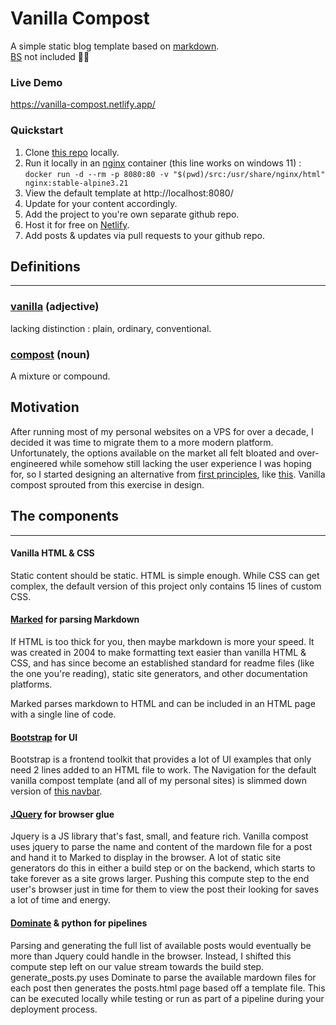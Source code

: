 # Vanilla Compost
A simple static blog template based on [markdown](https://www.markdownguide.org/getting-started/).  
[BS](https://en.wikipedia.org/wiki/Bullshit_(disambiguation)) not included 🐄💩

### Live Demo
https://vanilla-compost.netlify.app/
### Quickstart
1. Clone [this repo](https://github.com/EcologyComputing/vanilla-compost) locally.
2. Run it locally in an [nginx](https://nginx.org/) container (this line works on windows 11)  :  
``docker run -d --rm -p 8080:80 -v "$(pwd)/src:/usr/share/nginx/html" nginx:stable-alpine3.21``   
3. View the default template at http://localhost:8080/  
4. Update for your content accordingly.
5. Add the project to you're own separate github repo.
6. Host it for free on [Netlify](https://docs.netlify.com/welcome/add-new-project/#import-from-an-existing-repository).
7. Add posts & updates via pull requests to your github repo.
## Definitions
***
### [vanilla](https://www.merriam-webster.com/dictionary/vanilla) (adjective)
 lacking distinction : plain, ordinary, conventional.

### [compost](https://www.merriam-webster.com/dictionary/compost) (noun)
 A mixture or compound.
 
 ## Motivation
 After running most of my personal websites on a VPS for over a decade, I decided it was time to migrate them to a more modern platform. Unfortunately, the options available on the market all felt bloated and over-engineered while somehow still lacking the user experience I was hoping for, so I started designing an alternative from [first principles](https://en.wikipedia.org/wiki/First_principle), like [this](https://justfuckingusehtml.com/). Vanilla compost sprouted from this exercise in design.
 
 ## The components  
 ***
 #### Vanilla HTML & CSS
 Static content should be static. HTML is simple enough. While CSS can get complex, the default version of this project only contains 15 lines of custom CSS.

 #### [Marked](https://github.com/markedjs/marked) for parsing Markdown
If HTML is too thick for you, then maybe markdown is more your speed. It was created in 2004 to make formatting text easier than vanilla HTML & CSS, and has since become an established standard for readme files (like the one you're reading), static site generators, and other documentation platforms.

Marked parses markdown to HTML and can be included in an HTML page with a single line of code. 

#### [Bootstrap](https://getbootstrap.com/) for UI
Bootstrap is a frontend toolkit that provides a lot of UI examples that only need 2 lines added to an HTML file to work. The Navigation for the default vanilla compost template (and all of my personal sites) is slimmed down version of [this navbar](https://getbootstrap.com/docs/5.3/components/navbar/).

#### [JQuery](https://jquery.com/) for browser glue
Jquery is a JS library that's fast, small, and feature rich. Vanilla compost uses jquery to parse the name and content of the mardown file for a post and hand it to Marked to display in the browser. A lot of static site generators do this in either a build step or on the backend, which starts to take forever as a site grows larger. Pushing this compute step to the end user's browser just in time for them to view the post their looking for saves a lot of time and energy.

#### [Dominate](https://github.com/Knio/dominate) & python for pipelines
Parsing and generating the full list of available posts would eventually be more than Jquery could handle in the browser. Instead, I shifted this compute step left on our value stream towards the build step. generate_posts.py uses Dominate to parse the available mardown files for each post then generates the posts.html page based off a template file. This can be executed locally while testing or run as part of a pipeline during your deployment process.